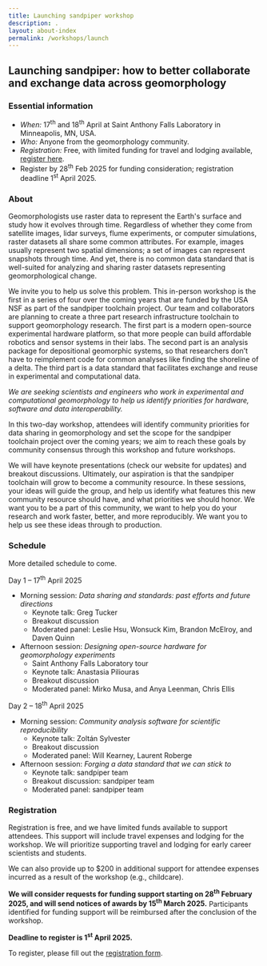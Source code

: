 ```yaml
---
title: Launching sandpiper workshop
description: .
layout: about-index
permalink: /workshops/launch
---
```


## Launching sandpiper: how to better collaborate and exchange data across geomorphology


### Essential information

* *When:*   17<sup>th</sup> and 18<sup>th</sup> April at Saint Anthony Falls Laboratory in Minneapolis, MN, USA.
* *Who:*   Anyone from the geomorphology community.
* *Registration:*   Free, with limited funding for travel and lodging available, [register here](https://docs.google.com/forms/d/e/1FAIpQLSfs8XdWrtB_pJGVDmQh3UHq8e2nOXeKE9J_1q-byiIBcZWwGQ/viewform?usp=sf_link). 
* Register by 28<sup>th</sup> Feb 2025 for funding consideration; registration deadline 1<sup>st</sup> April 2025.


### About

Geomorphologists use raster data to represent the Earth's surface and study how it evolves through time. 
Regardless of whether they come from satellite images, lidar surveys, flume experiments, or computer simulations, raster datasets all share some common attributes. 
For example, images usually represent two spatial dimensions; a set of images can represent snapshots through time. 
And yet, there is no common data standard that is well-suited for analyzing and sharing raster datasets representing geomorphological change. 

We invite you to help us solve this problem. 
This in-person workshop is the first in a series of four over the coming years that are funded by the USA NSF as part of the sandpiper toolchain project. 
Our team and collaborators are planning to create a three part research infrastructure toolchain to support geomorphology research. 
The first part is a modern open-source experimental hardware platform, so that more people can build affordable robotics and sensor systems in their labs. 
The second part is an analysis package for depositional geomorphic systems, so that researchers don’t have to reimplement code for common analyses like finding the shoreline of a delta. 
The third part is a data standard that facilitates exchange and reuse in experimental and computational data.

*We are seeking scientists and engineers who work in experimental and computational geomorphology to help us identify priorities for hardware, software and data interoperability.*

In this two-day workshop, attendees will identify community priorities for data sharing in geomorphology and set the scope for the sandpiper toolchain project over the coming years; we aim to reach these goals by community consensus through this workshop and future workshops. 

We will have keynote presentations (check our website for updates) and breakout discussions. Ultimately, our aspiration is that the sandpiper toolchain will grow to become a community resource. In these sessions, your ideas will guide the group, and help us identify what features this new community resource should have, and what priorities we should honor. We want you to be a part of this community, we want to help you do your research and work faster, better, and more reproducibly. We want you to help us see these ideas through to production.


### Schedule
More detailed schedule to come.

Day 1 – 17<sup>th</sup> April 2025
  * Morning session: *Data sharing and standards: past efforts and future directions*
    * Keynote talk: Greg Tucker
    * Breakout discussion
    * Moderated panel: Leslie Hsu, Wonsuck Kim, Brandon McElroy, and Daven Quinn
  * Afternoon session: *Designing open-source hardware for geomorphology experiments*
    * Saint Anthony Falls Laboratory tour
    * Keynote talk: Anastasia Piliouras
    * Breakout discussion
    * Moderated panel: Mirko Musa, and Anya Leenman, Chris Ellis

Day 2 – 18<sup>th</sup> April 2025
  * Morning session: *Community analysis software for scientific reproducibility*
    * Keynote talk: Zoltán Sylvester
    * Breakout discussion
    * Moderated panel: Will Kearney, Laurent Roberge
  * Afternoon session: *Forging a data standard that we can stick to*
    * Keynote talk: sandpiper team
    * Breakout discussion: sandpiper team
    * Moderated panel: sandpiper team



### Registration

Registration is free, and we have limited funds available to support attendees. This support will include travel expenses and lodging for the workshop. We will prioritize supporting travel and lodging for early career scientists and students.

We can also provide up to $200 in additional support for attendee expenses incurred as a result of the workshop (e.g., childcare).

**We will consider requests for funding support starting on 28<sup>th</sup> February 2025, and will send notices of awards by 15<sup>th</sup> March 2025.**
Participants identified for funding support will be reimbursed after the conclusion of the workshop.

**Deadline to register is 1<sup>st</sup> April 2025.**

To register, please fill out the [registration form](https://docs.google.com/forms/d/e/1FAIpQLSfs8XdWrtB_pJGVDmQh3UHq8e2nOXeKE9J_1q-byiIBcZWwGQ/viewform?usp=sf_link).
